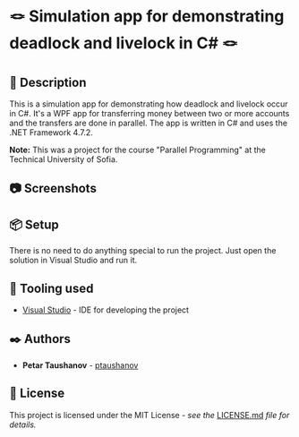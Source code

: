 # 🪢 Simulation app for demonstrating deadlock and livelock in C# 🪢

## 📝 Description

This is a simulation app for demonstrating how deadlock and livelock occur in
C#. It's a WPF app for transferring money between two or more accounts and the
transfers are done in parallel. The app is written in C# and uses the .NET
Framework 4.7.2.

**Note:** This was a project for the course "Parallel Programming" at the
Technical University of Sofia.

## 📷 Screenshots

## 📦 Setup

There is no need to do anything special to run the project. Just open the
solution in Visual Studio and run it.

## 🔨 Tooling used

- [Visual Studio](https://visualstudio.microsoft.com/) - IDE for developing the
  project

## ✒️ Authors

- **Petar Taushanov** - [ptaushanov](https://github.com/ptaushanov)

## 📄 License

This project is licensed under the MIT License - _see the_
[LICENSE.md](https://github.com/ptaushanov/DeadlockLivelock/blob/master/LICENSE)
_file for details._
